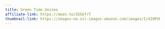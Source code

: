 ```yaml
---
title: Green Time Unisex
affiliate-link: https://amzn.to/2GSGfrT
thumbnail-link: https://images-na.ssl-images-amazon.com/images/I/419PVKBcIRL.jpg
---
```

